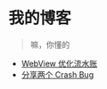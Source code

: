 # 我的博客

> 嘛，你懂的

- [WebView 优化流水账](https://github.com/xyqfer/blog/blob/master/WebView%E4%BC%98%E5%8C%96%E6%B5%81%E6%B0%B4%E8%B4%A6.md)
- [分享两个 Crash Bug](https://github.com/xyqfer/blog/blob/master/%E5%88%86%E4%BA%AB%E4%B8%A4%E4%B8%AACrashBug.md)

